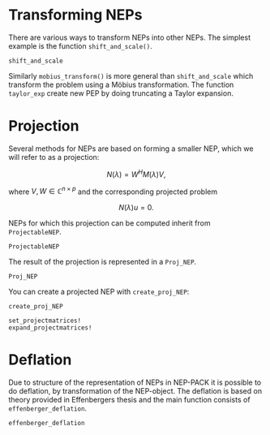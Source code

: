 # Transforming NEPs

There are various ways to transform NEPs into other NEPs.
The simplest example is the function `shift_and_scale()`.


```@docs
shift_and_scale
```

Similarly `mobius_transform()` is more general
than `shift_and_scale` which transform
the problem using a Möbius transformation. The function `taylor_exp`
create new PEP by doing truncating a Taylor expansion.

# Projection

Several methods for NEPs are based on forming
a smaller NEP, which we will refer to as a projection:
```math
N(λ)=W^HM(λ)V,
```
where $V,W\in\mathbb{C}^{n\times p}$
and the corresponding projected problem
```math
N(λ)u=0.
```

NEPs for which this projection can be computed
inherit from `ProjectableNEP`.

```@docs
ProjectableNEP
```

The result of the
projection is represented in a `Proj_NEP`.

```@docs
Proj_NEP
```

You can create a projected NEP with `create_proj_NEP`:

```@docs
create_proj_NEP
```

```@docs
set_projectmatrices!
expand_projectmatrices!
```



# Deflation

Due to structure of the representation of NEPs in NEP-PACK
it is possible to do deflation, by transformation of the NEP-object.
The deflation is based on theory provided in Effenbergers thesis
and the main function consists of `effenberger_deflation`.

```@docs
effenberger_deflation
```
